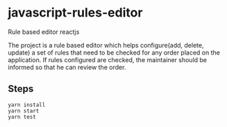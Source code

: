 # javascript-rules-editor

Rule based editor reactjs

The project is a rule based editor which helps configure(add, delete, update) a set of rules that
need to be checked for any order placed on the application. If rules configured are checked, the maintainer
should be informed so that he can review the order.


## Steps

    yarn install
    yarn start
    yarn test


